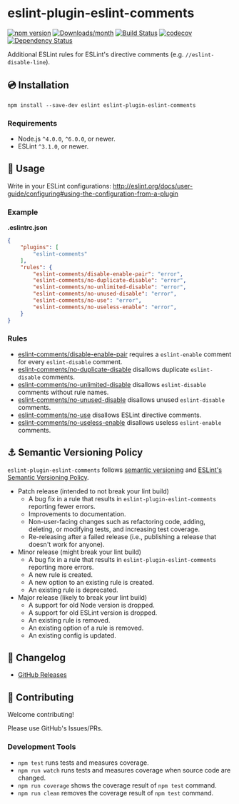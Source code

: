 # eslint-plugin-eslint-comments

[![npm version](https://img.shields.io/npm/v/eslint-plugin-eslint-comments.svg)](https://www.npmjs.com/package/eslint-plugin-eslint-comments)
[![Downloads/month](https://img.shields.io/npm/dm/eslint-plugin-eslint-comments.svg)](http://www.npmtrends.com/eslint-plugin-eslint-comments)
[![Build Status](https://travis-ci.org/mysticatea/eslint-plugin-eslint-comments.svg?branch=master)](https://travis-ci.org/mysticatea/eslint-plugin-eslint-comments)
[![codecov](https://codecov.io/gh/mysticatea/eslint-plugin-eslint-comments/branch/master/graph/badge.svg)](https://codecov.io/gh/mysticatea/eslint-plugin-eslint-comments)
[![Dependency Status](https://david-dm.org/mysticatea/eslint-plugin-eslint-comments.svg)](https://david-dm.org/mysticatea/eslint-plugin-eslint-comments)

Additional ESLint rules for ESLint's directive comments (e.g. `//eslint-disable-line`).

## :cd: Installation

```
npm install --save-dev eslint eslint-plugin-eslint-comments
```

### Requirements

- Node.js `^4.0.0`, `^6.0.0`, or newer.
- ESLint `^3.1.0`, or newer.

## :book: Usage

Write in your ESLint configurations: http://eslint.org/docs/user-guide/configuring#using-the-configuration-from-a-plugin

### Example

**.eslintrc.json**

```json
{
    "plugins": [
        "eslint-comments"
    ],
    "rules": {
        "eslint-comments/disable-enable-pair": "error",
        "eslint-comments/no-duplicate-disable": "error",
        "eslint-comments/no-unlimited-disable": "error",
        "eslint-comments/no-unused-disable": "error",
        "eslint-comments/no-use": "error",
        "eslint-comments/no-useless-enable": "error",
    }
}
```

### Rules

- [eslint-comments/disable-enable-pair](docs/rules/disable-enable-pair.md) requires a `eslint-enable` comment for every `eslint-disable` comment.
- [eslint-comments/no-duplicate-disable](docs/rules/no-duplicate-disable.md) disallows duplicate `eslint-disable` comments.
- [eslint-comments/no-unlimited-disable](docs/rules/no-unlimited-disable.md) disallows `eslint-disable` comments without rule names.
- [eslint-comments/no-unused-disable](docs/rules/no-unused-disable.md) disallows unused `eslint-disable` comments.
- [eslint-comments/no-use](docs/rules/no-use.md) disallows ESLint directive comments.
- [eslint-comments/no-useless-enable](docs/rules/no-useless-enable.md) disallows useless `eslint-enable` comments.

## :anchor: Semantic Versioning Policy

`eslint-plugin-eslint-comments` follows [semantic versioning](http://semver.org/) and [ESLint's Semantic Versioning Policy](https://github.com/eslint/eslint#semantic-versioning-policy).

- Patch release (intended to not break your lint build)
    - A bug fix in a rule that results in `eslint-plugin-eslint-comments` reporting fewer errors.
    - Improvements to documentation.
    - Non-user-facing changes such as refactoring code, adding, deleting, or modifying tests, and increasing test coverage.
    - Re-releasing after a failed release (i.e., publishing a release that doesn't work for anyone).
- Minor release (might break your lint build)
    - A bug fix in a rule that results in `eslint-plugin-eslint-comments` reporting more errors.
    - A new rule is created.
    - A new option to an existing rule is created.
    - An existing rule is deprecated.
- Major release (likely to break your lint build)
    - A support for old Node version is dropped.
    - A support for old ESLint version is dropped.
    - An existing rule is removed.
    - An existing option of a rule is removed.
    - An existing config is updated.

## :newspaper: Changelog

- [GitHub Releases](https://github.com/mysticatea/eslint-plugin-eslint-comments/releases)

## :muscle: Contributing

Welcome contributing!

Please use GitHub's Issues/PRs.

### Development Tools

- `npm test` runs tests and measures coverage.
- `npm run watch` runs tests and measures coverage when source code are changed.
- `npm run coverage` shows the coverage result of `npm test` command.
- `npm run clean` removes the coverage result of `npm test` command.
